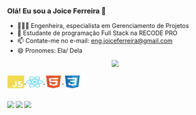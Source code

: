 ### Olá! Eu sou a Joice Ferreira 👋

- 👩🏾‍🎓 Engenheira, especialista em Gerenciamento de Projetos
- 🌱 Estudante de programação Full Stack na RECODE PRO
- 📫 Contate-me no e-mail: eng.joiceferreira@gmail.com
- 😄 Pronomes: Ela/ Dela

<div align="center">
  <a href="https://github.com/Joicerodriguesferreira">
  <img height="150em" src="https://github-readme-stats.vercel.app/api/top-langs/?username=Joicerodriguesferreira&layout=compact&langs_count=7&theme=dracula"/>
</div>
<div style="display: inline_block"><br>
  <img align="center" alt="imagem-Js" height="30" width="40" src="https://raw.githubusercontent.com/devicons/devicon/master/icons/javascript/javascript-plain.svg">
  <img align="center" alt="imagem-React" height="30" width="40" src="https://raw.githubusercontent.com/devicons/devicon/master/icons/react/react-original.svg">
  <img align="center" alt="imagem-HTML" height="30" width="40" src="https://raw.githubusercontent.com/devicons/devicon/master/icons/html5/html5-original.svg">
  <img align="center" alt="imagem-CSS" height="30" width="40" src="https://raw.githubusercontent.com/devicons/devicon/master/icons/css3/css3-original.svg">

</div>
  
 ##
  
  <div> 
  <a href="https://instagram.com/rodriguesjoice" target="_blank"><img src="https://img.shields.io/badge/-Instagram-%23E4405F?style=for-the-badge&logo=instagram&logoColor=white" target="_blank"></a>
  <a href = "mailto:eng.joiceferreira@gmail.com"><img src="https://img.shields.io/badge/-Gmail-%23333?style=for-the-badge&logo=gmail&logoColor=white" target="_blank"></a>
  <a href="https://www.linkedin.com/in/joice-rodrigues-ferreira-1694a61b9/" target="_blank"><img src="https://img.shields.io/badge/-LinkedIn-%230077B5?style=for-the-badge&logo=linkedin&logoColor=white" target="_blank"></a> 
  
  
